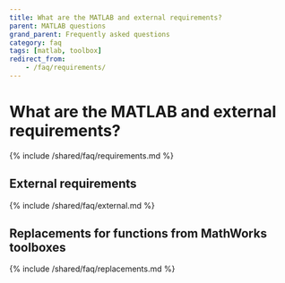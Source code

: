 ```yaml
---
title: What are the MATLAB and external requirements?
parent: MATLAB questions
grand_parent: Frequently asked questions
category: faq
tags: [matlab, toolbox]
redirect_from:
    - /faq/requirements/
---
```


# What are the MATLAB and external requirements?

{% include /shared/faq/requirements.md %}

## External requirements

{% include /shared/faq/external.md %}

## Replacements for functions from MathWorks toolboxes

{% include /shared/faq/replacements.md %}
